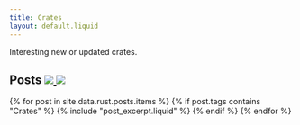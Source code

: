 ```yaml
---
title: Crates
layout: default.liquid
---
```


Interesting new or updated crates.

<h2>
  Posts
  <a class="feedicon" href="/crates/feed.rss" title="Crates RSS Feed">
    <img src="/images/rss.svg" />
  </a>
  <a class="feedicon" href="/crates/feed.json" title="Crates JSON Feed">
    <img src="/images/jsonfeed.png" />
  </a>
</h2>

{% for post in site.data.rust.posts.items %}
  {% if post.tags contains "Crates" %}
  {% include "post_excerpt.liquid" %}
  {% endif %}
{% endfor %}
